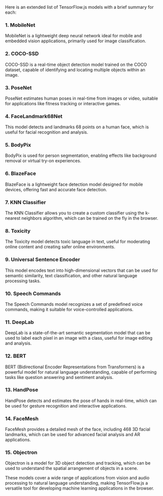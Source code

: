 Here is an extended list of TensorFlow.js models with a brief summary for each:

### 1. **MobileNet**
MobileNet is a lightweight deep neural network ideal for mobile and embedded vision applications, primarily used for image classification.

### 2. **COCO-SSD**
COCO-SSD is a real-time object detection model trained on the COCO dataset, capable of identifying and locating multiple objects within an image.

### 3. **PoseNet**
PoseNet estimates human poses in real-time from images or video, suitable for applications like fitness tracking or interactive games.

### 4. **FaceLandmark68Net**
This model detects and landmarks 68 points on a human face, which is useful for facial recognition and analysis.

### 5. **BodyPix**
BodyPix is used for person segmentation, enabling effects like background removal or virtual try-on experiences.

### 6. **BlazeFace**
BlazeFace is a lightweight face detection model designed for mobile devices, offering fast and accurate face detection.

### 7. **KNN Classifier**
The KNN Classifier allows you to create a custom classifier using the k-nearest neighbors algorithm, which can be trained on the fly in the browser.

### 8. **Toxicity**
The Toxicity model detects toxic language in text, useful for moderating online content and creating safer online environments.

### 9. **Universal Sentence Encoder**
This model encodes text into high-dimensional vectors that can be used for semantic similarity, text classification, and other natural language processing tasks.

### 10. **Speech Commands**
The Speech Commands model recognizes a set of predefined voice commands, making it suitable for voice-controlled applications.

### 11. **DeepLab**
DeepLab is a state-of-the-art semantic segmentation model that can be used to label each pixel in an image with a class, useful for image editing and analysis.

### 12. **BERT**
BERT (Bidirectional Encoder Representations from Transformers) is a powerful model for natural language understanding, capable of performing tasks like question answering and sentiment analysis.

### 13. **HandPose**
HandPose detects and estimates the pose of hands in real-time, which can be used for gesture recognition and interactive applications.

### 14. **FaceMesh**
FaceMesh provides a detailed mesh of the face, including 468 3D facial landmarks, which can be used for advanced facial analysis and AR applications.

### 15. **Objectron**
Objectron is a model for 3D object detection and tracking, which can be used to understand the spatial arrangement of objects in a scene.

These models cover a wide range of applications from vision and audio processing to natural language understanding, making TensorFlow.js a versatile tool for developing machine learning applications in the browser.

